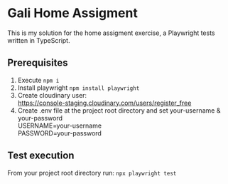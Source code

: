 # Gali Home Assigment

This is my solution for the home assigment exercise, a Playwright tests written in TypeScript. 

## Prerequisites
1. Execute
   `npm i`
2. Install playwright
   `npm install playwright`
2. Create cloudinary user: \
   https://console-staging.cloudinary.com/users/register_free
3. Create .env file at the project root directory and set your-username & your-password \
   USERNAME=your-username \
   PASSWORD=your-password

## Test execution
From your project root directory run: `npx playwright test`
